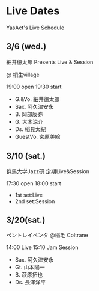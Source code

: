 # Live Dates

YasAct's Live Schedule

## 3/6 (wed.)

細井徳太郎 Presents
Live & Session

@ 桐生village

19:00 open
19:30 start

- G.&Vo. 細井徳太郎
- Sax. 阿久津安永
- B. 岡部辰弥
- G. 大木涼介
- Ds. 稲見太紀
- GuestVo. 宮原美絵

## 3/10 (sat.)

群馬大学Jazz研
定期Live&Session

17:30 open
18:00 start

- 1st set:Live
- 2nd set:Session

## 3/20(sat.)

ペントレイペンタ
@稲毛 Coltrane

14:00 Live
15:10 Jam Session

- Sax. 阿久津安永
- Gt. 山本陽一
- B. 萩原拓也
- Ds. 長澤洋平